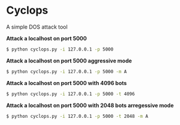 # Cyclops

A simple DOS attack tool

**Attack a localhost on port 5000**
```sh
$ python cyclops.py -i 127.0.0.1 -p 5000
```

**Attack a localhost on port 5000 aggressive mode**
```sh
$ python cyclops.py -i 127.0.0.1 -p 5000 -m A
```

**Attack a localhost on port 5000 with 4096 bots**
```sh
$ python cyclops.py -i 127.0.0.1 -p 5000 -t 4096
```

**Attack a localhost on port 5000 with 2048 bots arregessive mode**
```sh
$ python cyclops.py -i 127.0.0.1 -p 5000 -t 2048 -m A
```
